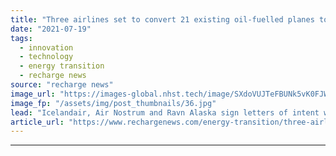 ```yaml
---
title: "Three airlines set to convert 21 existing oil-fuelled planes to run on green hydrogen"
date: "2021-07-19"
tags: 
  - innovation
  - technology
  - energy transition
  - recharge news
source: "recharge news"
image_url: "https://images-global.nhst.tech/image/SXdoVUJTeFBUNk5vK0FJWkd2VmhIajZoNW5xSTRXOGp2dmtBTDVjRkN5RT0=/nhst/binary/1f438347a78a4444e19bcba46a628511"
image_fp: "/assets/img/post_thumbnails/36.jpg"
lead: "Icelandair, Air Nostrum and Ravn Alaska sign letters of intent with US start-up Universal Hydrogen to replace kerosene engines with fuel-cell electric drivetrains"
article_url: "https://www.rechargenews.com/energy-transition/three-airlines-set-to-convert-21-existing-oil-fuelled-planes-to-run-on-green-hydrogen/2-1-1041989"
---
```


---
